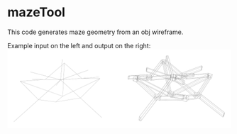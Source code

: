 # mazeTool

This code generates maze geometry from an obj wireframe.

Example input on the left and output on the right:
![example](https://raw.githubusercontent.com/santaclose/mazeTool/master/example.png)